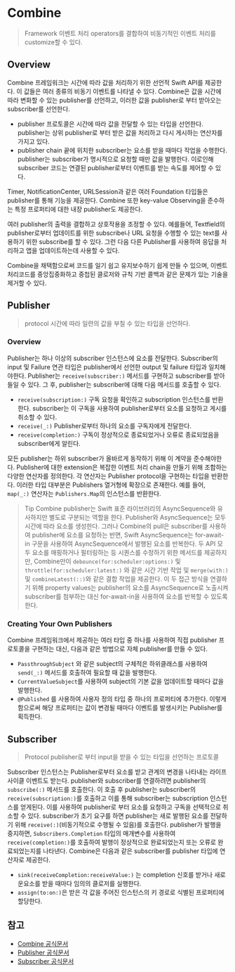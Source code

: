 # Combine
> Framework
> 이벤트 처리 operators를 결합하여 비동기적인 이벤트 처리를 customize할 수 있다.

## Overview
Combine 프레임워크는 시간에 따라 값을 처리하기 위한 선언적 Swift API를 제공한다.
이 값들은 여러 종류의 비동기 이벤트를 나타낼 수 있다. Combine은 값을 시간에 따라 변화할 수 있는 publisher를 선언하고, 이러한 값을 publisher로 부터 받아오는 subscriber를 선언한다.

- publisher 프로토콜은 시간에 따라 값을 전달할 수 있는 타입을 선언한다. publisher는 상위 publisher로 부터 받은 값을 처리하고 다시 게시하는 연산자를 가지고 있다.
- publisher chain 끝에 위치한 subscriber는 요소를 받을 때마다 작업을 수행한다. publisher는 subscriber가 명시적으로 요청할 때만 값을 발행한다. 이로인해 subscriber 코드는 연결된 publisher로부터 이벤트를 받는 속도를 제어할 수 있다.

Timer, NotificationCenter, URLSession과 같은 여러 Foundation 타입들은 publisher를 통해 기능을 제공한다. Combine 또한 key-value Observing을 준수하는 특정 프로퍼티에 대한 내장 publisher도 제공한다.

여러 publisher의 출력을 결합하고 상호작용을 조정할 수 있다. 예를들어, Textfield의 publisher로부터 업데이트를 위한 subscribe나 URL 요청을 수행할 수 있는 text를 사용하기 위한 subscribe를 할 수 있다. 그런 다음 다른 Publisher를 사용하여 응답을 처리하고 앱을 업데이트하는데 사용할 수 있다.

Combine을 채택함으로써 코드를 일기 쉽고 유지보수하기 쉽게 만들 수 있으며, 이벤트 처리코드를 중앙집중화하고 중첩된 클로저와 규칙 기반 콜백과 같은 문제가 있는 기술을 제거할 수 있다.

## Publisher 
> protocol
> 시간에 따라 일련의 값을 부칠 수 있는 타입을 선언하다.

### Overview

Publisher는 하나 이상의 subscriber 인스턴스에 요소를 전달한다. Subscriber의 input 및 Failure 연관 타입은 publisher에서 선언한 output 및 failure 타입과 일치해야한다. Publisher는 `receive(subscriber:)` 메서드를 구현하고 subscriber를 받아들일 수 있다. 그 후, publisher는 subscriber에 대해 다음 메서드를 호출할 수 있다.
- `receive(subscription:)`
구독 요청을 확인하고 subscription 인스턴스를 반환한다. subscriber는 이 구독을 사용하여 publisher로부터 요소를 요청하고 게시를 취소할 수 있다.
- `receive(_:)`
Publisher로부터 하나의 요소를 구독자에게 전달한다.
- `receive(completion:)`
구독이 정상적으로 종료되었거나 오류로 종료되었음을 subscriber에게 알린다.

모든 publisher는 하위 subscriber가 올바르게 동작하기 위해 이 계약을 준수해야한다.
Publisher에 대한 extension은 복잡한 이벤트 처리 chain을 만들기 위해 조합하는 다양한 연산자를 정의한다. 각 연산자는 Publisher protocol을 구현하는 타입을 반환한다. 이러한 타입 대부분은 Publishers 열거형에 확장으로 존재한다. 예를 들어, `map(_:)` 연산자는 `Publishers.Map`의 인스턴스를 반환한다.

> Tip
> Combine publisher는 Swift 표준 라이브러리의 AsyncSequence와 유사하지만 별도로 구분되는 역할을 한다.
> Publisher와 AsyncSequence는 모두 시간에 따라 요소를 생성한다. 그러나 Combine의 pull은 subscriber를 사용하여 publisher에 요소를 요청하는 반면, Swift AsyncSequence는 for-await-in 구문을 사용하여 AsyncSequence에서 발행된 요소를 반복한다.
> 두 API 모두 요소를 매핑하거나 필터링하는 등 시퀀스를 수정하기 위한 메서드를 제공하지만, Combine만이 `debounce(for:scheduler:options:)` 및 `throttle(for:scheduler:latest:)` 와 같은 시간 기반 작업 및 `merge(with:)` 및 `combineLatest(::)`와 같은 결합 작업을 제공한다.
> 이 두 접근 방식을 연결하기 위해 property values는 publisher의 요소를 AsyncSequence로 노출시켜 subscriber를 첨부하는 대신 for-await-in을 사용하여 요소를 반복할 수 있도록 한다.


### Creating Your Own Publishers

Combine 프레임워크에서 제공하는 여러 타입 중 하나를 사용하여 직접 publisher 프로토콜을 구현하는 대신, 다음과 같은 방법으로 자체 publisher를 만들 수 있다.

- `PassthroughSubject` 와 같은 subject의 구체적은 하위클래스를 사용하여 `send(_:)` 메서드를 호출하여 필요할 때 값을 발행한다.
- `CurrentValueSubject`를 사용하여 subject의 기본 값을 업데이트할 때마다 값을 발행한다.
- `@Published` 를 사용하여 사용자 정의 타입 중 하나의 프로퍼티에 추가한다. 이렇게 함으로써 해당 프로퍼티는 값이 변경될 때마다 이벤트를 발생시키는 Publisher를 획득한다.


## Subscriber
> Protocol
> publisher로 부터 input을 받을 수 있는 타입을 선언하는 프로토콜

Subscriber 인스턴스는 Publisher로부터 요소를 받고 관계의 변경을 나타내는 라이프사이클 이벤트도 받는다. 
publisher와 subscriber를 연결하려면 publisher의 `subscribe(:)` 메서드를 호출한다. 이 호출 후 publisher는 subscriber의 `receive(subscription:)`를 호출하고 이를 통해 subscriber는 subscription 인스턴스를 얻게된다. 이를 사용하여 publisher로 부터 요소를 요청하고 구독을 선택적으로 취소할 수 있다. subscriber가 초기 요구를 하면 publisher는 새로 발행된 요소를 전달하기 위해 `receive(:)`(비동기적으로 수행될 수 있음)를 호출한다. publisher가 발행을 중지하면, `Subscribers.Completion` 타입의 매개변수를 사용하여 `receive(completion:)`를 호출하여 발행이 정상적으로 완료되었는지 또는 오류로 완료되었는지를 나타낸다.
Combine은 다음과 같은 subscriber를 publisher 타입에 연산자로 제공한다.
- `sink(receiveCompletion:receiveValue:)` 는 completion 신호를 받거나 새로운요소를 받을 때마다 임의의 클로저를 실행한다.
- `assign(to:on:)`은 받은 각 값을 주어진 인스턴스의 키 경로로 식별된 프로퍼티에 할당한다.


## 참고
- [Combine 공식문서](https://developer.apple.com/documentation/combine)
- [Publisher 공식문서](https://developer.apple.com/documentation/combine/publisher)
- [Subscriber 공식문서](https://developer.apple.com/documentation/combine/subscriber)
